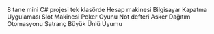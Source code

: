 8 tane mini C# projesi tek klasörde
Hesap makinesi
Bilgisayar Kapatma Uygulaması
Slot Makinesi
Poker Oyunu
Not defteri
Asker Dağıtım Otomasyonu
Satranç
Büyük Ünlü Uyumu

